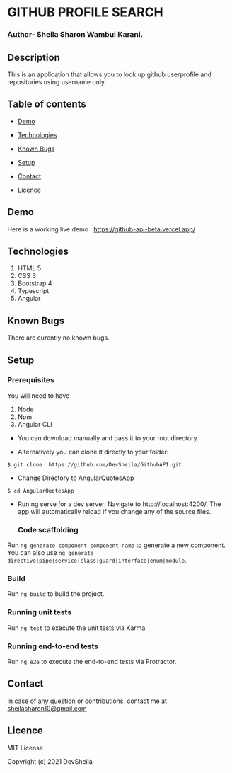 # GITHUB PROFILE SEARCH
### Author- Sheila Sharon Wambui Karani.

## Description
This is an application that allows you to look up github userprofile and repositories using username only.
## Table of contents
* [Demo](#demo)

* [Technologies](#technologies)

* [Known Bugs](#knownbugs)

* [Setup](#setup)

* [Contact](#contact)

* [Licence](#Licence)

## Demo
Here is a working live demo :    https://github-api-beta.vercel.app/


## Technologies

1. HTML 5
1. CSS 3
1. Bootstrap 4
1. Typescript
1. Angular

## Known Bugs
There are curently no known bugs.
## Setup
   ### Prerequisites
   You will need to have
   1. Node
   1. Npm
   1. Angular CLI


* You can download  manually and pass it to your root directory.

* Alternatively you can clone it directly to your folder:

```
$ git clone  https://github.com/DevSheila/GithubAPI.git

```

* Change Directory to AngularQuotesApp
```
$ cd AngularQuotesApp

```
* Run ng serve for a dev server. Navigate to http://localhost:4200/. The app will automatically reload if you change any of the source files.


   ### Code scaffolding

Run `ng generate component component-name` to generate a new component. You can also use `ng generate directive|pipe|service|class|guard|interface|enum|module`.

   ### Build

Run `ng build` to build the project. 

   ### Running unit tests
Run `ng test` to execute the unit tests via Karma.

   ### Running end-to-end tests
Run `ng e2e` to execute the end-to-end tests via Protractor.



## Contact
In case of any question or contributions, contact me at sheilasharon10@gmail.com


## Licence
MIT License

Copyright (c) 2021 DevSheila



